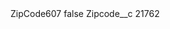 <?xml version="1.0" encoding="UTF-8"?>
<CustomMetadata xmlns="http://soap.sforce.com/2006/04/metadata" xmlns:xsi="http://www.w3.org/2001/XMLSchema-instance" xmlns:xsd="http://www.w3.org/2001/XMLSchema">
    <label>ZipCode607</label>
    <protected>false</protected>
    <values>
        <field>Zipcode__c</field>
        <value xsi:type="xsd:string">21762</value>
    </values>
</CustomMetadata>
